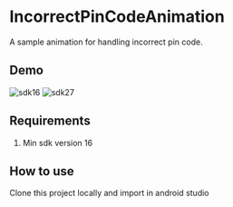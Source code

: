# IncorrectPinCodeAnimation
A sample animation for handling incorrect pin code.

## Demo
![sdk16](https://user-images.githubusercontent.com/12782512/54965911-86668600-4f98-11e9-9042-8d5ac21132cb.gif)
![sdk27](https://user-images.githubusercontent.com/12782512/54966216-a0ed2f00-4f99-11e9-88b8-5a9539315dac.gif)

## Requirements
1. Min sdk version 16

## How to use
Clone this project locally and import in android studio
